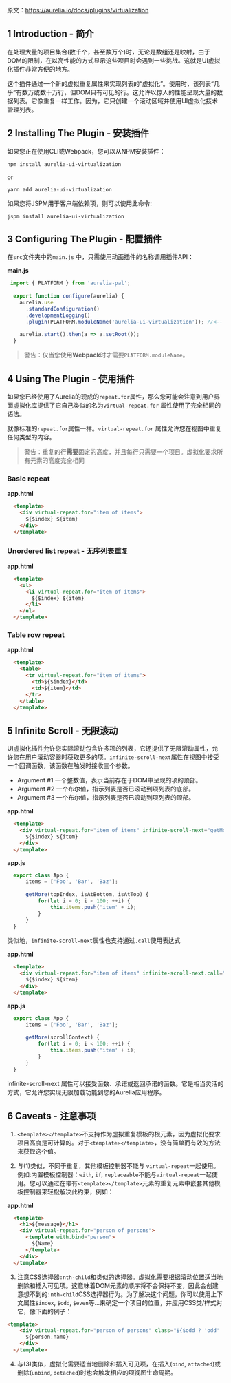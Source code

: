 原文：https://aurelia.io/docs/plugins/virtualization

## 1 Introduction - 简介


在处理大量的项目集合(数千个，甚至数万个)时，无论是数组还是映射，由于DOM的限制，在以高性能的方式显示这些项目时会遇到一些挑战。这就是UI虚拟化插件非常方便的地方。

这个插件通过一个新的虚拟重复属性来实现列表的“虚拟化”。使用时，该列表“几乎”有数万或数十万行，但DOM只有可见的行。这允许以惊人的性能呈现大量的数据列表。它像重复一样工作。因为，它只创建一个滚动区域并使用UI虚拟化技术管理列表。

## 2 Installing The Plugin - 安装插件

如果您正在使用CLI或Webpack，您可以从NPM安装插件：

``` Shell
npm install aurelia-ui-virtualization
```
  
or

``` Shell
yarn add aurelia-ui-virtualization
```

如果您将JSPM用于客户端依赖项，则可以使用此命令:

``` Shell
jspm install aurelia-ui-virtualization
```

  ## 3 Configuring The Plugin - 配置插件

在`src`文件夹中的`main.js` 中，只需使用动画插件的名称调用插件API：

  **main.js**

``` javascript
 import { PLATFORM } from 'aurelia-pal';
  
  export function configure(aurelia) {
    aurelia.use
      .standardConfiguration()
      .developmentLogging()
      .plugin(PLATFORM.moduleName('aurelia-ui-virtualization')); //<-- add this
  
    aurelia.start().then(a => a.setRoot());
  }
```

>警告：仅当您使用**Webpack**时才需要`PLATFORM.moduleName`。
  

  ## 4 Using The Plugin - 使用插件

如果您已经使用了Aurelia的现成的`repeat.for`属性，那么您可能会注意到用户界面虚拟化库提供了它自己类似的名为`virtual-repeat.for` 属性使用了完全相同的语法。

就像标准的`repeat.for`属性一样。`virtual-repeat.for` 属性允许您在视图中重复任何类型的内容。

>警告：重复的行**需要**固定的高度，并且每行只需要一个项目。虚拟化要求所有元素的高度完全相同

### Basic repeat
**app.html**

``` Html
  <template>
    <div virtual-repeat.for="item of items">
      ${$index} ${item}
    </div>
  </template>
```

### Unordered list repeat - 无序列表重复

**app.html**

``` Html
  <template>
    <ul>
      <li virtual-repeat.for="item of items">
        ${$index} ${item}
      </li>
    </ul>
  </template>
```

### Table row repeat
**app.html**

``` Html
  <template>
    <table>
      <tr virtual-repeat.for="item of items">
        <td>${$index}</td>
        <td>${item}</td>
      </tr>
    </table>
  </template>
```

  ## 5 Infinite Scroll - 无限滚动

UI虚拟化插件允许您实际滚动包含许多项的列表，它还提供了无限滚动属性，允许您在用户滚动容器时获取更多的项。`infinite-scroll-next`属性在视图中接受一个回调函数，该函数在触发时接收三个参数。

*   Argument #1 一个整数值，表示当前存在于DOM中呈现的项的顶部。
*   Argument #2 一个布尔值，指示列表是否已滚动到项列表的底部。
*   Argument #3 一个布尔值，指示列表是否已滚动到项列表的顶部。

  **app.html**

``` Html
  <template>
    <div virtual-repeat.for="item of items" infinite-scroll-next="getMore">
      ${$index} ${item}
    </div>
  </template>
```
 
**app.js**

``` javascript
  export class App {
      items = ['Foo', 'Bar', 'Baz'];
  
      getMore(topIndex, isAtBottom, isAtTop) {
          for(let i = 0; i < 100; ++i) {
              this.items.push('item' + i);
          }
      }
  }
```
类似地，`infinite-scroll-next`属性也支持通过`.call`使用表达式

**app.html**

``` Html
  <template>
    <div virtual-repeat.for="item of items" infinite-scroll-next.call="getMore($scrollContext)">
      ${$index} ${item}
    </div>
  </template>
```

**app.js**

``` javascript
  export class App {
      items = ['Foo', 'Bar', 'Baz'];
  
      getMore(scrollContext) {
          for(let i = 0; i < 100; ++i) {
              this.items.push('item' + i);
          }
      }
  }
```

  infinite-scroll-next 属性可以接受函数、承诺或返回承诺的函数。它是相当灵活的方式，它允许您实现无限加载功能到您的Aurelia应用程序。
  
  ## 6 Caveats - 注意事项

1.  `<template></template>`不支持作为虚拟重复模板的根元素，因为虚拟化要求项目高度是可计算的。对于`<template></template>`，没有简单而有效的方法来获取这个值。

2. 与(1)类似，不同于重复，其他模板控制器不能与 `virtual-repeat`一起使用。例如:内置模板控制器：`with`, `if`, `replaceable`不能与`virtual-repeat`一起使用。您可以通过在带有`<template></template>`元素的重复元素中嵌套其他模板控制器来轻松解决此约束，例如：

**app.html**

``` Html
  <template>
    <h1>${message}</h1>
    <div virtual-repeat.for="person of persons">
      <template with.bind="person">
        ${Name}
      </template>
    </div>
  </template>
```
3.  注意CSS选择器`:nth-child`和类似的选择器。虚拟化需要根据滚动位置适当地删除和插入可见项。这意味着DOM元素的顺序将不会保持不变，因此会创建意想不到的`:nth-child`CSS选择器行为。为了解决这个问题，你可以使用上下文属性`$index`, `$odd`, `$even`等…来确定一个项目的位置，并应用CSS类/样式对它，像下面的例子：

``` Html
<template>
    <div virtual-repeat.for="person of persons" class="${$odd ? 'odd' : 'even'}-row">
      ${person.name}
    </div>
  </template>
```

4.   与(3)类似，虚拟化需要适当地删除和插入可见项，在插入(`bind`, `attached`)或删除(`unbind`, `detached`)时也会触发相应的项视图生命周期。

  